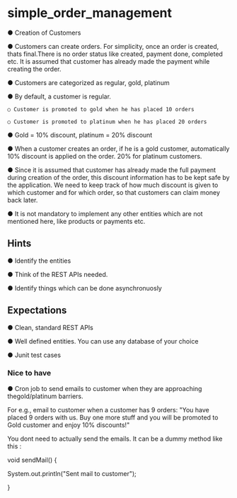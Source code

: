 # simple_order_management



● Creation of Customers

● Customers can create orders. For simplicity, once an order is created, thats final.There is no order status like created, payment done, completed etc. It is assumed that customer has already made the payment while creating the order.

● Customers are categorized as regular, gold, platinum

● By default, a customer is regular.

    ○ Customer is promoted to gold when he has placed 10 orders
    
    ○ Customer is promoted to platinum when he has placed 20 orders
    
● Gold = 10% discount, platinum = 20% discount

● When a customer creates an order, if he is a gold customer, automatically 10% discount is applied on the order. 20% for platinum customers.

● Since it is assumed that customer has already made the full payment during creation of the order, this discount information has to be kept safe by the application. We need to keep track of how much discount is given to which customer and for which order, so that customers can claim money back later.

● It is not mandatory to implement any other entities which are not mentioned here, like products or payments etc.

## Hints
● Identify the entities

● Think of the REST APIs needed.

● Identify things which can be done asynchronuosly


## Expectations
● Clean, standard REST APIs

● Well defined entities. You can use any database of your choice

● Junit test cases


### Nice to have
● Cron job to send emails to customer when they are approaching thegold/platinum barriers. 

For e.g., email to customer when a customer has 9 orders: "You have placed 9 orders with us. Buy one more stuff and you will be promoted to Gold customer and enjoy 10% discounts!"

You dont need to actually send the emails. It can be a dummy method like this :

void sendMail() {

System.out.println("Sent mail to customer");

}

